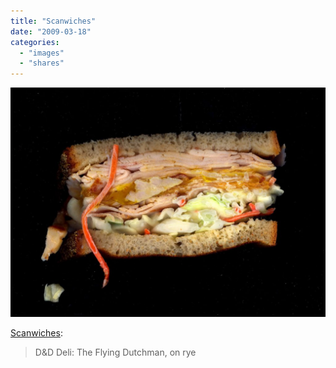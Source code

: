 ```yaml
---
title: "Scanwiches"
date: "2009-03-18"
categories: 
  - "images"
  - "shares"
---
```


![](images/1o2NBqhAYklju6pjCWsERGYRo1_1280-1024x746.jpg)

[Scanwiches](http://scanwiches.com):

> D&D Deli: The Flying Dutchman, on rye
